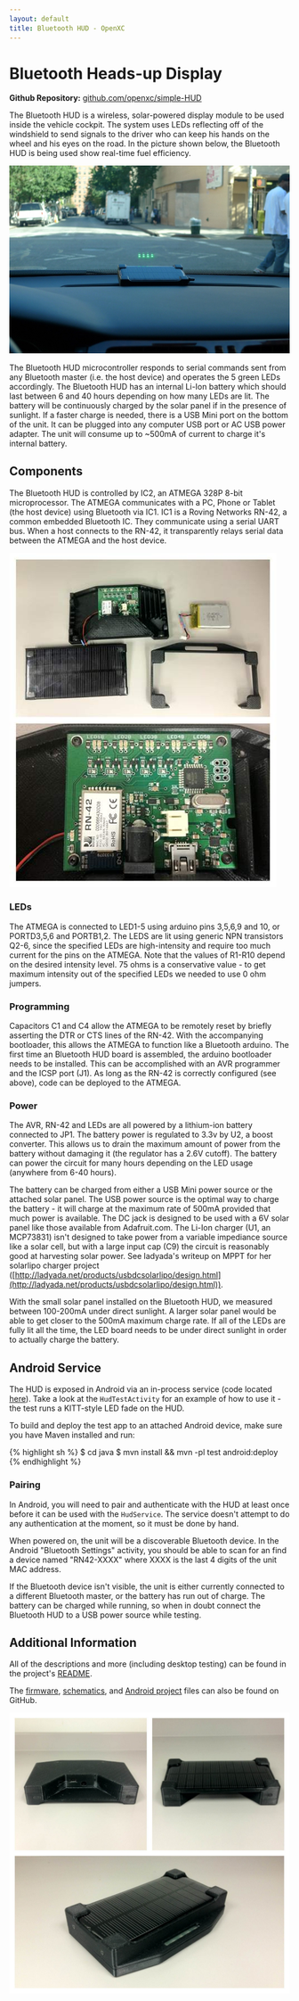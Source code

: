 ```yaml
---
layout: default
title: Bluetooth HUD - OpenXC
---
```


<div class="page-header">
    <h1>Bluetooth Heads-up Display</h1>
</div>

**Github Repository:** [github.com/openxc/simple-HUD](http://github.com/openxc/simple-HUD)

The Bluetooth HUD is a wireless, solar-powered display module to be used inside
the vehicle cockpit. The system uses LEDs reflecting off of the windshield to
send signals to the driver who can keep his hands on the wheel and his eyes on
the road. In the picture shown below, the Bluetooth HUD is being used show
real-time fuel efficiency.

![Bluetooth HUD](/images/hud-on-dash.jpg)


The Bluetooth HUD microcontroller responds to serial commands sent from any
Bluetooth master (i.e. the host device) and operates the 5 green LEDs
accordingly. The Bluetooth HUD has an internal Li-Ion battery which should last
between 6 and 40 hours depending on how many LEDs are lit. The battery will be
continuously charged by the solar panel if in the presence of sunlight. If a
faster charge is needed, there is a USB Mini port on the bottom of the unit. It
can be plugged into any computer USB port or AC USB power adapter. The unit will
consume up to ~500mA of current to charge it's internal battery.

<div class="page-header">
    <h2>Components</h2>
</div>

The Bluetooth HUD is controlled by IC2, an ATMEGA 328P 8-bit microprocessor. The
ATMEGA communicates with a PC, Phone or Tablet (the host device) using Bluetooth
via IC1. IC1 is a Roving Networks RN-42, a common embedded Bluetooth IC. They
communicate using a serial UART bus. When a host connects to the RN-42, it
transparently relays serial data between the ATMEGA and the host device.

![Bluetooth HUD internal](/images/bluetooth-hud-internal.jpg)

### LEDs

The ATMEGA is connected to LED1-5 using arduino pins 3,5,6,9 and 10, or
PORTD3,5,6 and PORTB1,2. The LEDS are lit using generic NPN transistors Q2-6,
since the specified LEDs are high-intensity and require too much current for the
pins on the ATMEGA. Note that the values of R1-R10 depend on the desired
intensity level. 75 ohms is a conservative value - to get maximum intensity out
of the specified LEDs we needed to use 0 ohm jumpers.

### Programming

Capacitors C1 and C4 allow the ATMEGA to be remotely reset by briefly asserting
the DTR or CTS lines of the RN-42. With the accompanying bootloader, this allows
the ATMEGA to function like a Bluetooth arduino. The first time an Bluetooth HUD
board is assembled, the arduino bootloader needs to be installed. This can be
accomplished with an AVR programmer and the ICSP port (J1). As long as the RN-42
is correctly configured (see above), code can be deployed to the ATMEGA.

### Power

The AVR, RN-42 and LEDs are all powered by a lithium-ion battery connected to
JP1. The battery power is regulated to 3.3v by U2, a boost converter. This
allows us to drain the maximum amount of power from the battery without damaging
it (the regulator has a 2.6V cutoff). The battery can power the circuit for many
hours depending on the LED usage (anywhere from 6-40 hours).

The battery can be charged from either a USB Mini power source or the attached
solar panel. The USB power source is the optimal way to charge the battery - it
will charge at the maximum rate of 500mA provided that much power is available.
The DC jack is designed to be used with a 6V solar panel like those available
from Adafruit.com. The Li-Ion charger (U1, an MCP73831) isn't designed to take
power from a variable impediance source like a solar cell, but with a large
input cap (C9) the circuit is reasonably good at harvesting solar power. See
ladyada's writeup on MPPT for her solarlipo charger project
([http://ladyada.net/products/usbdcsolarlipo/design.html](http://ladyada.net/products/usbdcsolarlipo/design.html)).

With the small solar panel installed on the Bluetooth HUD, we measured between
100-200mA under direct sunlight. A larger solar panel would be able to get
closer to the 500mA maximum charge rate. If all of the LEDs are fully lit all
the time, the LED board needs to be under direct sunlight in order to actually
charge the battery.

<div class="page-header">
    <h2>Android Service</h2>
</div>

The HUD is exposed in Android via an in-process service (code located
[here][java]). Take a look at the `HudTestActivity` for an example of how to use
it - the test runs a KITT-style LED fade on the HUD.

To build and deploy the test app to an attached Android device, make sure you
have Maven installed and run:

{% highlight sh %}
$ cd java
$ mvn install && mvn -pl test android:deploy
{% endhighlight %}

### Pairing

In Android, you will need to pair and authenticate with the HUD at least once
before it can be used with the `HudService`. The service doesn't attempt to do
any authentication at the moment, so it must be done by hand.

When powered on, the unit will be a discoverable Bluetooth device. In the
Android "Bluetooth Settings" activity, you should be able to scan for an find a
device named "RN42-XXXX" where XXXX is the last 4 digits of the unit MAC
address.

If the Bluetooth device isn't visible, the unit is either currently connected to
a different Bluetooth master, or the battery has run out of charge. The battery
can be charged while running, so when in doubt connect the Bluetooth HUD to a
USB power source while testing.

<div class="page-header">
    <h2>Additional Information</h2>
</div>

All of the descriptions and more (including desktop testing) can be found in the
project's [README][].

The [firmware][], [schematics][], and [Android project][java] files can also be
found on GitHub.

![Bluetooth HUD external](/images/bluetooth-hud-external.jpg)

[README]: http://github.com/openxc/simple-hud/blob/master/README.mkd
[firmware]: https://github.com/openxc/simple-hud/tree/master/firmware
[schematics]: https://github.com/openxc/simple-hud/tree/master/assembly
[java]: http://github.com/openxc/simple-hud/tree/master/java
